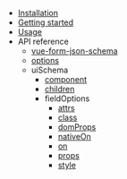 * [Installation](installation.md)
* [Getting started](getting-started.md)
* [Usage](usage.md)
* API reference
  * [vue-form-json-schema](api/vue-form-json-schema.md)
  * [options](api/options.md)
  * uiSchema
    * [component](api/ui-schema/component.md)
    * [children](api/ui-schema/children.md)
    * fieldOptions
      * [attrs](api/ui-schema/field-options/attrs.md)
      * [class](api/ui-schema/field-options/class.md)
      * [domProps](api/ui-schema/field-options/dom-props.md)
      * [nativeOn](api/ui-schema/field-options/native-on.md)
      * [on](api/ui-schema/field-options/on.md)
      * [props](api/ui-schema/field-options/props.md)
      * [style](api/ui-schema/field-options/style.md)
